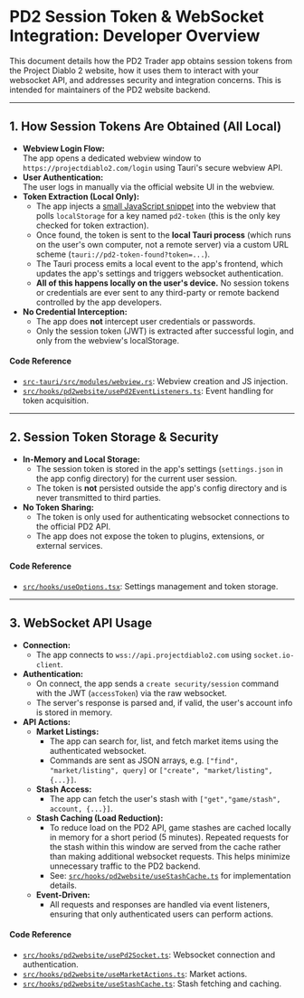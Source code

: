# PD2 Session Token & WebSocket Integration: Developer Overview

This document details how the PD2 Trader app obtains session tokens from the Project Diablo 2 website, how it uses them to interact with your websocket API, and addresses security and integration concerns. This is intended for maintainers of the PD2 website backend.

---

## 1. How Session Tokens Are Obtained (All Local)

- **Webview Login Flow:**  
  The app opens a dedicated webview window to `https://projectdiablo2.com/login` using Tauri's secure webview API.
- **User Authentication:**  
  The user logs in manually via the official website UI in the webview.
- **Token Extraction (Local Only):**  
  - The app injects a [small JavaScript snippet](https://github.com/errolgr/pd2-trade/blob/feat_list_item_and_get_listings/src-tauri/src/modules/webview.rs#L36-L44) into the webview that polls `localStorage` for a key named `pd2-token` (this is the only key checked for token extraction).
  - Once found, the token is sent to the **local Tauri process** (which runs on the user's own computer, not a remote server) via a custom URL scheme (`tauri://pd2-token-found?token=...`).
  - The Tauri process emits a local event to the app's frontend, which updates the app's settings and triggers websocket authentication.
  - **All of this happens locally on the user's device.** No session tokens or credentials are ever sent to any third-party or remote backend controlled by the app developers.
- **No Credential Interception:**  
  - The app does **not** intercept user credentials or passwords.
  - Only the session token (JWT) is extracted after successful login, and only from the webview's localStorage.

#### Code Reference
- [`src-tauri/src/modules/webview.rs`](https://github.com/errolgr/pd2-trade/blob/feat_list_item_and_get_listings/src-tauri/src/modules/webview.rs): Webview creation and JS injection.
- [`src/hooks/pd2website/usePd2EventListeners.ts`](https://github.com/errolgr/pd2-trade/blob/feat_list_item_and_get_listings/src/hooks/pd2website/usePd2EventListeners.ts): Event handling for token acquisition.

---

## 2. Session Token Storage & Security

- **In-Memory and Local Storage:**  
  - The session token is stored in the app's settings (`settings.json` in the app config directory) for the current user session.
  - The token is **not** persisted outside the app's config directory and is never transmitted to third parties.
- **No Token Sharing:**  
  - The token is only used for authenticating websocket connections to the official PD2 API.
  - The app does not expose the token to plugins, extensions, or external services.
  
#### Code Reference
- [`src/hooks/useOptions.tsx`](https://github.com/errolgr/pd2-trade/blob/feat_list_item_and_get_listings/src/hooks/useOptions.tsx): Settings management and token storage.

---

## 3. WebSocket API Usage

- **Connection:**  
  - The app connects to `wss://api.projectdiablo2.com` using `socket.io-client`.
- **Authentication:**  
  - On connect, the app sends a `create security/session` command with the JWT (`accessToken`) via the raw websocket.
  - The server's response is parsed and, if valid, the user's account info is stored in memory.
- **API Actions:**  
  - **Market Listings:**  
    - The app can search for, list, and fetch market items using the authenticated websocket.
    - Commands are sent as JSON arrays, e.g. `["find", "market/listing", query]` or `["create", "market/listing", {...}]`.
  - **Stash Access:**  
    - The app can fetch the user's stash with `["get","game/stash", account, {...}]`.
  - **Stash Caching (Load Reduction):**  
    - To reduce load on the PD2 API, game stashes are cached locally in memory for a short period (5 minutes). Repeated requests for the stash within this window are served from the cache rather than making additional websocket requests. This helps minimize unnecessary traffic to the PD2 backend.
    - See: [`src/hooks/pd2website/useStashCache.ts`](https://github.com/errolgr/pd2-trade/blob/feat_list_item_and_get_listings/src/hooks/pd2website/useStashCache.ts) for implementation details.
  - **Event-Driven:**  
    - All requests and responses are handled via event listeners, ensuring that only authenticated users can perform actions.

#### Code Reference
- [`src/hooks/pd2website/usePd2Socket.ts`](https://github.com/errolgr/pd2-trade/blob/feat_list_item_and_get_listings/src/hooks/pd2website/usePd2Socket.ts): Websocket connection and authentication.
- [`src/hooks/pd2website/useMarketActions.ts`](https://github.com/errolgr/pd2-trade/blob/feat_list_item_and_get_listings/src/hooks/pd2website/useMarketActions.ts): Market actions.
- [`src/hooks/pd2website/useStashCache.ts`](https://github.com/errolgr/pd2-trade/blob/feat_list_item_and_get_listings/src/hooks/pd2website/useStashCache.ts): Stash fetching and caching.